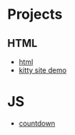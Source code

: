 # Projects

## HTML

- [html](/projects/html/html.html)
- [kitty site demo](/projects/html/kitty-site-demo/page-1.html)

# JS

- [countdown](/projects/javascript/countdown/)

